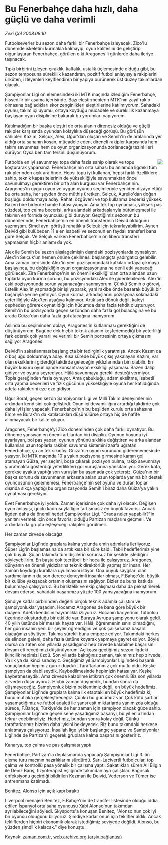 # Bu Fenerbahçe daha hızlı, daha güçlü ve daha verimli

*Zeki Çol 2008.08.10*

<tr><td class="metin" colspan="2" style="padding-top: 20px; padding-left: 5px; padding-right: 10px;">Futbolseverler bu sezon daha farklı bir Fenerbahçe izleyecek. Zico'lu dönemde iskeletini kurmakla kalmayıp, oyun kalitesini de geliştirip olgunlaştıran Fenerbahçe, görülen o ki Aragones'li günlerde daha ileriye taşınacak.</td></tr><tr><td class="metin" colspan="2" style="padding-top: 20px; padding-left: 5px; padding-right: 10px;"><p><p>Tıpkı birbirini izleyen çıraklık, kalfalık, ustalık üçlemesinde olduğu gibi, bu sezon temposuna süreklilik kazandıran, pozitif futbol anlayışıyla rakiplerini ürküten, izleyenleri keyiflendiren bir yapıya bürünerek üst düzey takımlardan olacak. 
<p>Şampiyonlar Ligi ön elemesindeki iki MTK maçında izlediğim Fenerbahçe, hissedilir bir aşama içerisinde. Bazı eleştirmenlerin MTK'nın zayıf rakip olmasına bağladıkları skor zenginlikleri eleştirilerine katılmıyorum. Sahadaki oyunu, takım içi uyumu, ortaya koyduğu mücadele ve süreklilik kazanmaya başlayan oyun disiplinine bakarak bu yorumları yapıyorum. 
<p>Katılmadığım bir başka eleştiri de orta alanın dirençsiz olduğu ve güçlü rakipler karşısında oyundan kolaylıkla düşeceği görüşü. Bu görüşün sahipleri Kazım, Selçuk, Alex, Uğur'dan oluşan ve Semih'in de aralarında yer aldığı orta sahanın koşan, mücadele eden, dirençli rakipler karşısında hem takım savunması hem de oyun organizasyonunda zorlanacağı tezini ileri sürüyor. Oysa ben tam tersini düşünüyorum.
<p><img align="right" border="0" src="http://web.archive.org/web/20080828145243im_/http://medya.zaman.com.tr/2008/08/10/fener.gif"/>
<p>Futbolda en iyi savunmayı topa daha fazla sahip olarak ve topu koşturarak yaparsınız. Fenerbahçe'nin orta sahası bu anlamda ligdeki tüm rakiplerinden açık ara önde. Hepsi topu iyi kullanan, hepsi farklı özelliklere sahip, teknik kapasitelerinin de yüksekliğiyle savunmaktan önce savunulmayı gerektiren bir orta alan kurgusu var Fenerbahçe'nin. Aragones'in uygun oyun ve uygun oyuncu seçimleriyle yeniden dizayn ettiği bu orta saha, her şeyden önce müthiş üretken. Selçuk, Aurelio'dan doğan boşluğu doldurmaya aday. Rahat, özgüveni ve top kullanma becerisi yüksek. Bazen bire birlerde hamle hatası yapıyor. Ama tek top oynaması, yüksek pas yüzdesi, top çalma becerisi, arka alandaki arkadaşlarıyla bütünleşmesi ile takımın en formda oyuncusu gibi duruyor. Geçtiğimiz sezonun bu dönemlerinde, Fenerbahçe'nin en önemli transferinin Deivid olduğunu yazmıştım. Şimdi aynı görüşü rahatlıkla Selçuk için tekrarlayabilirim. Aynen Deivid gibi kulübeden 11'e en isabetli ve sezonun en faydalı transferi bana göre Selçuk. Ve Selçuk varken Fenerbahçe'nin ön libero transferi yapmasının hiçbir anlamı da yok. 
<p>Alex ile Semih bu sezon alışılagelmişin dışındaki pozisyonlarda oynatılıyor. Alex'in Selçuk'un hemen önüne çekilmesi başlangıçta yadırgatıcı gelebilir. Ama zaman içerisinde Alex'in yeni pozisyonundaki katkıları ortaya çıkmaya başlayınca, bu değişikliğin oyun organizasyonuna ne denli etki yapacağı görülecek. Zira Fenerbahçe'nin en önemli eksikliği olan orta alandan uzun toplarla oyun kurma sorunu, bu pozisyondaki Alex ile giderilebilecek. Alex'in eski pozisyonunda sorun yaşanacağını sanmıyorum. Çünkü Semih o görevi, üstelik Alex'in yapmadığı bir işi yaparak, yani rakibe önde basarak büyük bir başarıyla yerine getiriyor. Oyun kurma, arkadaşlarını pozisyona sokmadaki yeterliliğiyle Alex'ten aşağıya kalmıyor. Artık sırtı dönük değil, kaleyi cepheden görerek oynatıldığı için hücumda daha fazla tehdit oluşturuyor. Semih'in bu pozisyonda geçen sezondan daha fazla gol bulacağına ve bu arada Güiza'dan daha fazla gol atacağına inanıyorum. 
<p>Aslında bu seçiminden dolayı, Aragones'in kutlanması gerektiğini de düşünüyorum. Bugüne dek hiçbir teknik adamın keşfedemediği bir yeterliliği fark ederek çok yararlı ve verimli bir Semih portresinin ortaya çıkmasını sağlıyor Aragones.
<p>Deivid'in sakatlanması başlangıçta bir tedirginlik yaratmıştı. Ancak Kazım da o boşluğu doldurmaya aday. Kısa sürede büyük çıkış yakalayan Kazım, var olan eksiklerini giderdiği takdirde geleceğin yıldızlarından biri olabilir. En büyük kusuru oyun içinde konsantrasyon eksikliği yaşaması. Bazen dalıp gidiyor ve oyunu seyrediyor. Hâlâ savunmaya gerekli desteği vermiyor. Topla gereğinden fazla oynuyor. Ama çabukluğu, adam eksiltme, isabetli orta yapma becerileri ve fizik gücünün yüksekliğiyle oyuna her katıldığında adeta rakiplerini eze eze gidiyor. 
<p>Uğur Boral, geçen sezon Şampiyonlar Ligi ve Milli Takım deneyimlerinin ardından kendisini çok geliştirdi. Oyun içi devamlılığını artırdığı takdirde çok daha iyi işler yapacak. Fenerbahçe'nin bu beşliden kurulu orta sahasına Emre ve Burak'ın da katılacakları düşünülürse ortaya hiç de hafife alınmayacak bir kalite çıkıyor. 
<p>Aragones, Fenerbahçe'yi Zico döneminden çok daha farklı oynatıyor. Bu döneme yansıyan en önemi artılardan biri disiplin. Oyunun boyunu iyi ayarlayan, bol pas yapan, oyunun yönünü sıklıkla değiştiren ve arka alandan kullanılan uzun toplarla rakibin savunma sistemini zaafa uğratan Fenerbahçe, şu an tek sıkıntıyı Güiza'nın uyum sorununu giderememesinde yaşıyor. İki MTK maçında 10'a yakın pozisyona girmesine karşın gol atamayan Güiza, yer seçimi, boşa çıkarak pozisyon bulma, rakip savunmayı yıpratmakta gösterdiği yeterlilikleri gol vuruşlarına yansıtamıyor. Gerek kafa, gerekse ayakla yaptığı son vuruşlar bu aşamada çok yetersiz. Güiza'nın bir başka sorunu da savunmanın arkasına atılan uzun toplarda yanına bir destek oyuncusunun gelememesi. Fenerbahçe'nin set oyunu ve duran toplar dışında sıkça yaptığı bu organizasyonda Semih'i biraz daha Güiza'ya yakın oynatması gerekiyor. 
<p>Evet Fenerbahçe iyi yolda. Zaman içerisinde çok daha iyi olacak. Değişen oyun anlayışı, güçlü kadrosuyla ligin tartışmasız en büyük favorisi. Ancak ligden daha da önemli hedef Şampiyonlar Ligi. "Orada neler yapabilir?"in yanıtını vermek için önce favorisi olduğu Partizan maçlarını geçmeli. Ve ardından da grupta eşleşeceği rakipleri görülmeli. 
<p>
<p>Her zaman zirvede olacağız
<p>Şampiyonlar Ligi'nde gruplara kalma yolunda emin adımlarla ilerliyoruz. Süper Lig'in başlamasına da artık kısa bir süre kaldı. Tabii hedeflerimiz yine çok büyük. Şu an takımda tüm dişlilerin sorunsuz bir şekilde işlediğini söyleyebilirim. En başta çok tecrübeli bir hoca ile çalışıyoruz. Aragones, dünyanın en önemli yıldızlarına teknik direktörlük yapmış bir insan. Her zaman koyduğu kurallara uyulmasını istiyor. Ona büyük saygıları olan yardımcılarının da son derece deneyimli insanlar olması, F.Bahçe'de, büyük bir kulübe yakışacak ortamın oluşmasını sağlıyor. Bizler de buna katkıda bulunmaya çalışıyoruz. Bu birliktelik ve ekip çalışması daha da pekiştirilerek devam ederse, sahadaki başarımıza yüzde 100 yansıyacağına inanıyorum. 
<p>Şimdiye kadar birbirinden değerli birçok teknik adamla çalıştım ve şampiyonluklar yaşadım. Hocamız Aragones de bana göre büyük bir duayen. Adeta kendisini hayranlıkla izliyoruz. Hocanın kariyerinin, futbolcu üzerinde oluşturduğu bir etki de var. Buraya Avrupa şampiyonu olarak geldi. 40 yılın üstünde bir meslek hayatı var. Hâlâ, öğrenmenin sınırı olmadığını, her gün insanın yeni bir şeyler öğrendiğini ve çok çalışırsanız başarılı olacağınızı söylüyor. Takıma sürekli bunu empoze ediyor. Takımdaki herkes de elinden geleni, daha fazla üstüne koyarak yapmaya gayret ediyor. Böyle olursa da zaten son yıllarda yaşadığımız hep zirvede kalabilme başarısını devam ettireceğimizi düşünüyorum. Açıkçası geçtiğimiz sezon ligdeki ikincilik hepimizi üzdü. Son yıllarda baktığınız zaman, takımımız hep zirvede. Ya ilk ya da ikinci sıradayız. Geçtiğimiz yıl Şampiyonlar Ligi'ndeki başarılı sonuçlardan hepimiz gurur duyduk. Taraftarlarımız çok mutlu oldu. Keşke şampiyon da olabilseydik. Kaybedilmesinde hepimizin hatası var. Keşke kaybetmeseydik. Ama zirvede kalabilme istikrarı çok önemli. Biz son yıllarda zirveden düşmüyoruz. Hiçbir zaman düşmedik, bundan sonra da düşmeyeceğiz. Şampiyonluk bizim beklentimiz değil, en büyük hedefimiz. Şampiyonlar Ligi'nde gruplara kalma ilk etaptaki en büyük hedefimiz ki, bunu mutlaka gerçekleştireceğiz. Çünkü bu gücümüz var. Çok kötü şartlar yaşamadığımız ve futbol adaleti ile şansı eşit miktarlarda yanımızda olduğu sürece, F.Bahçe, Türkiye'de de her zaman için şampiyon olacak güce sahip. Şampiyonlar Ligi'nde geçen sene yaşadığımız başarıyı, bu yıl en azından tekrar edebilmeliyiz. Hedefimiz, bundan sonra kolay değil. Çünkü taraftarlarımız bizden daha iyisini bekleyecek. Biz bunu takımdaki herkese anlatmaya çalışıyoruz. İnşallah lige iyi bir başlangıç yaparız ve Şampiyonlar Ligi'nde de Partizan'ı geçerek gruplara kalma başarısını gösteririz.
<p>
<p>Kanarya, top çalma ve pas çalışması yaptı
<p>Fenerbahçe, Partizan'la deplasmanda yapacağı Şampiyonlar Ligi 3. ön eleme turu maçının hazırlıklarını sürdürdü. Sarı-Lacivertli futbolcular, top çalma ve kontrollü pasa yönelik bir çalışma yaptı. Sakatlıkları süren Ali Bilgin ile Deniz Barış, fizyoterapist eşliğinde takımdan ayrı çalıştılar. Bağırsak enfeksiyonu geçirdiği bildirilen Kezman ile Deivid, Vederson ve Tümer ise antrenmana katılmadı.
<p>Benitez, Alonso için açık kapı bıraktı
<p>Liverpool menajeri Benitez, F.Bahçe'nin de transfer listesinde olduğu iddia edilen İspanyol orta saha oyuncusu Xabi Alonso'nun takımdan ayrılabileceğini söyledi. Skysports'a konuşan Benitez, "Alonso'nun çok iyi bir oyuncu olduğunu biliyoruz. Şimdiye kadar onun için teklifler aldık. Ancak tekliflerden hiçbiri ekonomik olarak istediğimiz seviyede değildi. Alonso, bu yüzden şimdilik kalacak." diye konuştu.<br/></p></p></p></p></p></p></p></p></p></p></p></p></p></p></p></p></p></p></p></p></p></td></tr>

Kaynak: [zaman.com.tr](http://zaman.com.tr/yazar.do?yazino=724298), [web.archive.org (arşiv bağlantısı)](http://web.archive.org/web/20080828145243/http://zaman.com.tr:80/yazar.do?yazino=724298)
